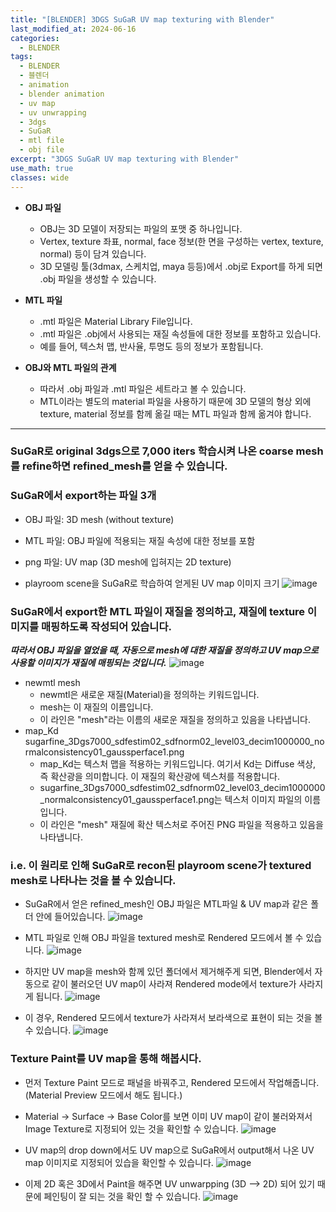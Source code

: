 ```yaml
---
title: "[BLENDER] 3DGS SuGaR UV map texturing with Blender"
last_modified_at: 2024-06-16
categories:
  - BLENDER
tags:
  - BLENDER
  - 블렌더
  - animation
  - blender animation
  - uv map
  - uv unwrapping
  - 3dgs
  - SuGaR
  - mtl file
  - obj file
excerpt: "3DGS SuGaR UV map texturing with Blender"
use_math: true
classes: wide
---
```


- **OBJ 파일**
  - OBJ는 3D 모델이 저장되는 파일의 포맷 중 하나입니다.
  - Vertex, texture 좌표, normal, face 정보(한 면을 구성하는 vertex, texture, normal) 등이 담겨 있습니다.
  - 3D 모델링 툴(3dmax, 스케치업, maya 등등)에서 .obj로 Export를 하게 되면 .obj 파일을 생성할 수 있습니다.

- **MTL 파일**
  - .mtl 파일은 Material Library File입니다.
  - .mtl 파일은 .obj에서 사용되는 재질 속성들에 대한 정보를 포함하고 있습니다.
  - 예를 들어, 텍스처 맵, 반사율, 투명도 등의 정보가 포함됩니다.

- **OBJ와 MTL 파일의 관계**
  - 따라서 .obj 파일과 .mtl 파일은 세트라고 볼 수 있습니다.
  - MTL이라는 별도의 material 파일을 사용하기 때문에 3D 모델의 형상 외에 texture, material 정보를 함께 옮길 때는 MTL 파일과 함께 옮겨야 합니다.

------

### SuGaR로 original 3dgs으로 7,000 iters 학습시켜 나온 coarse mesh를 refine하면 refined_mesh를 얻을 수 있습니다.

### SuGaR에서 export하는 파일 3개
- OBJ 파일: 3D mesh (without texture)
- MTL 파일: OBJ 파일에 적용되는 재질 속성에 대한 정보를 포함
- png 파일: UV map (3D mesh에 입혀지는 2D texture)

- playroom scene을 SuGaR로 학습하여 얻게된 UV map 이미지 크기
![image](https://github.com/sandokim/sandokim.github.io/assets/74639652/9bfc0c36-32d4-49fa-adb0-75032eb8bdd1)

### SuGaR에서 export한 MTL 파일이 재질을 정의하고, 재질에 texture 이미지를 매핑하도록 작성되어 있습니다.

***따라서 OBJ 파일을 열었을 때, 자동으로 mesh에 대한 재질을 정의하고 UV map으로 사용할 이미지가 재질에 매핑되는 것입니다.***
![image](https://github.com/sandokim/sandokim.github.io/assets/74639652/fa02da0c-eb70-4de5-bd84-c59a59907817)

- newmtl mesh
  - newmtl은 새로운 재질(Material)을 정의하는 키워드입니다.
  - mesh는 이 재질의 이름입니다.
  - 이 라인은 "mesh"라는 이름의 새로운 재질을 정의하고 있음을 나타냅니다.
- map_Kd sugarfine_3Dgs7000_sdfestim02_sdfnorm02_level03_decim1000000_normalconsistency01_gaussperface1.png
  - map_Kd는 텍스처 맵을 적용하는 키워드입니다. 여기서 Kd는 Diffuse 색상, 즉 확산광을 의미합니다. 이 재질의 확산광에 텍스처를 적용합니다.
  - sugarfine_3Dgs7000_sdfestim02_sdfnorm02_level03_decim1000000_normalconsistency01_gaussperface1.png는 텍스처 이미지 파일의 이름입니다.
  - 이 라인은 "mesh" 재질에 확산 텍스처로 주어진 PNG 파일을 적용하고 있음을 나타냅니다.

### i.e. 이 원리로 인해 SuGaR로 recon된 playroom scene가 textured mesh로 나타나는 것을 볼 수 있습니다.
- SuGaR에서 얻은 refined_mesh인 OBJ 파일은 MTL파일 & UV map과 같은 폴더 안에 들어있습니다.
![image](https://github.com/sandokim/sandokim.github.io/assets/74639652/c036bd0c-aca9-48f4-b363-29aa961cd2f5)

- MTL 파일로 인해 OBJ 파일을 textured mesh로 Rendered 모드에서 볼 수 있습니다.
![image](https://github.com/sandokim/sandokim.github.io/assets/74639652/f914d662-6d2a-4af5-b083-930de935a27e)

- 하지만 UV map을 mesh와 함께 있던 폴더에서 제거해주게 되면, Blender에서 자동으로 같이 불러오던 UV map이 사라져 Rendered mode에서 texture가 사라지게 됩니다.
![image](https://github.com/sandokim/sandokim.github.io/assets/74639652/8129e4f7-3a49-46bd-8f9b-f55a70b821b0)
- 이 경우, Rendered 모드에서 texture가 사라져서 보라색으로 표현이 되는 것을 볼 수 있습니다.
![image](https://github.com/sandokim/sandokim.github.io/assets/74639652/4df0d2ff-692c-4056-bfb8-9fd132c30ab0)

### Texture Paint를 UV map을 통해 해봅시다.

- 먼저 Texture Paint 모드로 패널을 바꿔주고, Rendered 모드에서 작업해줍니다. (Material Preview 모드에서 해도 됩니다.)
- Material -> Surface -> Base Color를 보면 이미 UV map이 같이 불러와져서 Image Texture로 지정되어 있는 것을 확인할 수 있습니다.
![image](https://github.com/sandokim/sandokim.github.io/assets/74639652/8efab586-07ad-4c93-888a-8e8d56be46e0)

- UV map의 drop down에서도 UV map으로 SuGaR에서 output해서 나온 UV map 이미지로 지정되어 있습을 확인할 수 있습니다.
![image](https://github.com/sandokim/sandokim.github.io/assets/74639652/d9b078b2-1b67-4a13-b5a5-1da0a1d22411)


- 이제 2D 혹은 3D에서 Paint을 해주면 UV unwarpping (3D --> 2D) 되어 있기 때문에 페인팅이 잘 되는 것을 확인 할 수 있습니다.
![image](https://github.com/sandokim/sandokim.github.io/assets/74639652/7093b50f-27c6-42e4-b765-82fc21bd8b57)

